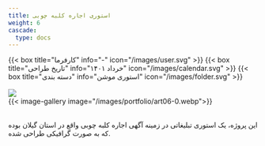 ```yaml
---
title: استوری اجاره کلبه چوبی
weight: 6
cascade:
  type: docs
---
```


<!-- لینک به Fancybox CSS -->
<link rel="stylesheet" href="https://cdn.jsdelivr.net/npm/@fancyapps/ui@4/dist/fancybox.css" />

<!-- لینک به Fancybox JS -->
<script src="https://cdn.jsdelivr.net/npm/@fancyapps/ui@4/dist/fancybox.umd.js"></script>


<!-- جزئیات -->
<div class="detail">
{{< box title="کارفرما" info="-" icon="/images/user.svg" >}}
{{< box title="تاریخ طراحی" info="خرداد ۱۴۰۱" icon="/images/calendar.svg" >}}
{{< box title="دسته بندی" info="استوری موشن" icon="/images/folder.svg" >}}
</div>

<br/>

<!-- تصاویر -->
<div class="main-image">
  <a href="/images/portfolio/art06-1.webp" data-fancybox="gallery">
    <img src="/images/portfolio/art06-1.webp"/>
  </a>
</div>

<div class="thumbnail-gallery">
  {{< image-gallery image="/images/portfolio/art06-0.webp">}}
</div>

<br/>


<!-- توضیحات -->
<p style="text-align: justify;">
این پروژه، یک استوری تبلیغاتی در زمینه آگهی اجاره کلبه چوبی واقع در استان گیلان بوده که به صورت گرافیکی طراحی شده.
</p>